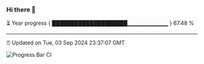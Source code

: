### Hi there 👋

⏳ Year progress { ████████████████████▁▁▁▁▁▁▁▁▁▁ } 67.48 %

---

⏰ Updated on Tue, 03 Sep 2024 23:37:07 GMT

![Progress Bar CI](https://github.com/IshwaranRudhara/GIT-ACTION/workflows/Progress%20Bar%20CI/badge.svg)
